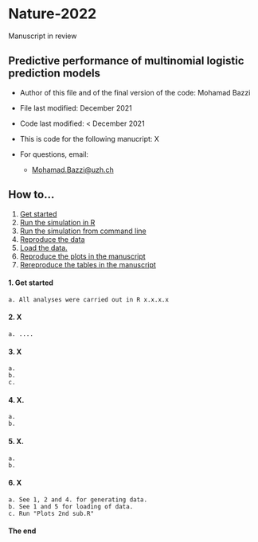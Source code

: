 # Nature-2022
Manuscript in review

## Predictive performance of multinomial logistic prediction models
* Author of this file and of the final version of the code: Mohamad Bazzi
* File last modified: December 2021
* Code last modified: < December 2021
* This is code for the following manucript: X

* For questions, email: 
    * Mohamad.Bazzi@uzh.ch

## How to...
1. [Get started](#start)
2. [Run the simulation in R](#inR)
3. [Run the simulation from command line](#cmd)
4. [Reproduce the data](#rep-data)
5. [Load the data.](#load)
6. [Reproduce the plots in the manuscript](#plots)
7. [Rereproduce the tables in the manuscript](#tables)

#### 1. Get started <a name="start"></a>
    a. All analyses were carried out in R x.x.x.x

#### 2. X <a name="inR"></a>
    a. ....

#### 3. X <a name="cmd"></a>
    a. 
    b. 
    c. 

#### 4. X. <a name="rep-data"></a>
    a. 
    b.  

#### 5. X. <a name="load"></a>
    a. 
    b. 

#### 6. X <a name="plots"></a>
    a. See 1, 2 and 4. for generating data.
    b. See 1 and 5 for loading of data.
    c. Run "Plots 2nd sub.R"

#### The end
